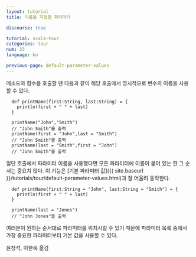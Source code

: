 ```yaml
---
layout: tutorial
title: 이름을 지정한 파라미터

discourse: true

tutorial: scala-tour
categories: tour
num: 33
language: ko

previous-page: default-parameter-values
---
```


메소드와 함수를 호출할 땐 다음과 같이 해당 호출에서 명시적으로 변수의 이름을 사용할 수 있다.

      def printName(first:String, last:String) = {
        println(first + " " + last)
      }

      printName("John","Smith")
      // "John Smith"를 출력
      printName(first = "John",last = "Smith")
      // "John Smith"를 출력
      printName(last = "Smith",first = "John")
      // "John Smith"를 출력

일단 호출에서 파라미터 이름을 사용했다면 모든 파라미터에 이름이 붙어 있는 한 그 순서는 중요치 않다. 이 기능은 [기본 파라미터 값]({{ site.baseurl }}/tutorials/tour/default-parameter-values.html)과 잘 어울려 동작한다.

      def printName(first:String = "John", last:String = "Smith") = {
        println(first + " " + last)
      }

      printName(last = "Jones")
      // "John Jones"를 출력

여러분이 원하는 순서대로 파라미터를 위치시킬 수 있기 때문에 파라미터 목록 중에서 가장 중요한 파라미터부터 기본 값을 사용할 수 있다.

윤창석, 이한욱 옮김